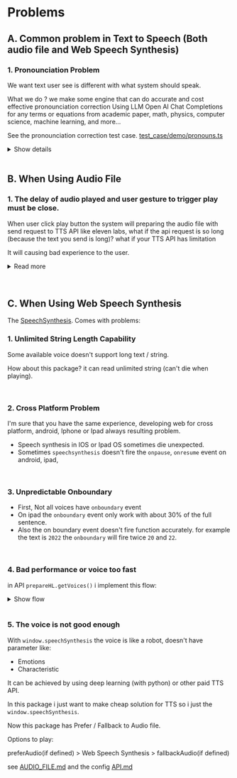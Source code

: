 # Problems

## A. Common problem in Text to Speech (Both audio file and Web Speech Synthesis)

### 1. Pronounciation Problem

We want text user see is different with what system should speak. 

What we do ? we make some engine that can do accurate and cost effective pronounciation correction Using LLM Open AI Chat Completions for any terms or equations from academic paper, math, physics, computer science, machine learning, and more...

See the pronounciation correction test case. [test_case/demo/pronouns.ts](test_case/demo/pronouns.ts)

<details>
  <summary>Show details</summary>
  <br/>

  **Auto Pronounciation Correction**

  This package needs chat gpt api to do that. [see how to use integrate this package with open ai api](MAKE_BACKEND.md)

  <br/>

  **Manual Pronounciation Correction**

  in english abbreviation like `FOMO`, `ETA`, etc.

  in indonesian

  `dgn` = `dengan`

  `yg` = `yang`

  This package also have built-in abbreviation function, or you can write your own rules.

  ```
  input:string -> abbreviation function -> output:string.
  ```
</details>

<br/>

## B. When Using Audio File

### 1. The delay of audio played and user gesture to trigger play must be close.

When user click play button the system will preparing the audio file with send request to TTS API like eleven labs, what if the api request is so long (because the text you send is long)? what if your TTS API has limitation

It will causing bad experience to the user.

<details>
  <summary>Read more</summary>

It will causing bad experience to the user. even in device like ipad and iphon they have rules that the delay between user interaction and the audio played must not exceed 4seconds or it will be fail.

They will give error like this

```
Unhandled Promise Rejection: NotAllowedError: The request is not allowed by the user agent or the platform in the current context, possibly because the user denied permission.
```

So what the solution for this?

I set this package to make batch request for API call.

**How it work?**

Let says you have 10000 character long of text, and let says your tts api service will be done making the audio file in 60 seconds. (so your user will waiting to play 60 second after they want ? it so bad)

So, My package will chunk it into close to the 200 character each.

10000/200 = 50 request.

60/10000\*200 = 1.2 seconds

my package will send the first chunk, and the tts api will give the audio file in just 1,2 then the audio is played.

So the delay between user click button play and the tts start to play will be just 1,2 seconds. what about other chunks. i manage to send other chunk in the background while tts is played. and enchance efficiency of character used in tts api. you pay the tts api service based on the character right?.

lets say we have

```
chunk0 <- user still playing this
chunk1
chunk2 <- my package will try to prepare until this
chunk3
...
chunk49
```

This method will, solve other problem like maximal character that your tts api can handle. for example on elvenlabs they only can do [5000](https://help.elevenlabs.io/hc/en-us/articles/13298164480913-What-s-the-maximum-amount-of-characters-and-text-I-can-generate) character for audio generation.

</details>

<br/>
<br/>

## C. When Using Web Speech Synthesis

The [SpeechSynthesis](https://developer.mozilla.org/en-US/docs/Web/API/SpeechSynthesis). Comes with problems:

### 1. Unlimited String Length Capability

Some available voice doesn't support long text / string.

How about this package? it can read unlimited string (can't die when playing).

<!-- But when marking the word (more than `2400 sentences, 45700 words, 260500 character`) it getting slow when react ui render (lag). after rendered it will normal again and can play tts. -->

<br/>

### 2. Cross Platform Problem

I'm sure that you have the same experience, developing web for cross platform, android, Iphone or Ipad always resulting problem.

- Speech synthesis in IOS or Ipad OS sometimes die unexpected.
- Sometimes `speechsynthesis` doesn't fire the `onpause`, `onresume` event on android, ipad,

<br/>

### 3. Unpredictable Onboundary

- First, Not all voices have `onboundary` event
- On ipad the `onboundary` event only work with about 30% of the full sentence.
- Also the on boundary event doesn't fire function accurately. for example the text is `2022` the `onboundary` will fire twice `20` and `22`.

<br/>

### 4. Bad performance or voice too fast

in API `prepareHL.getVoices()` i implement this flow:

<details>
  <summary>Show flow</summary>
  <br/>

![React Speech Highlight](./img/prepareHL.png)

</details>

<br/>

### 5. The voice is not good enough

With `window.speechSynthesis` the voice is like a robot, doesn't have parameter like:

- Emotions
- Characteristic

It can be achieved by using deep learning (with python) or other paid TTS API.

In this package i just want to make cheap solution for TTS so i just the `window.speechSynthesis`.

Now this package has Prefer / Fallback to Audio file.

Options to play:

preferAudio(if defined) > Web Speech Synthesis > fallbackAudio(if defined)

see [AUDIO_FILE.md](AUDIO_FILE.md) and the config [API.md](API.md#2a-config)
